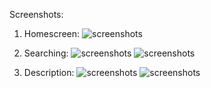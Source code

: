 Screenshots:

1) Homescreen:
		![screenshots](homescreen.jpg)
		
2) Searching:
		![screenshots](searching.jpg)
		![screenshots](searching1.jpg)
		
3) Description:
		![screenshots](description1.jpg)
		![screenshots](description2.jpg)

